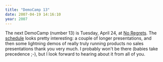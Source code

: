 ```yaml
---
title: "DemoCamp 13"
date: 2007-04-19 14:16:10
year: 2007
---
```

The next DemoCamp (number 13) is Tuesday, April 24, at <a href="http://www.no-regrets.ca/">No Regrets</a>.  The <a href="http://barcamp.org/DemoCampToronto13">schedule</a> looks pretty interesting: a couple of longer presentations, and then some lightning demos of really truly running products no sales presentations thank you very much.  I probably won't be there (babies take precedence ;-), but I look forward to hearing about it from all of you.
